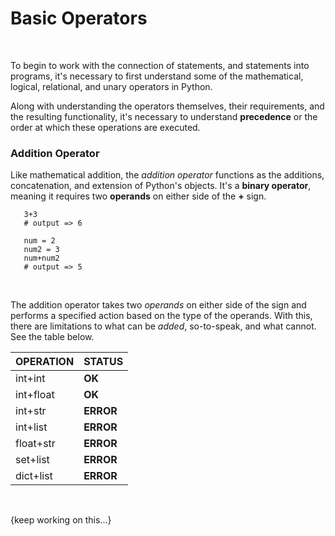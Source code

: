 # Basic Operators
<br>

To begin to work with the connection of statements, and statements into programs, it's necessary to first understand some of the mathematical, logical, relational, and unary operators in Python.<br>

Along with understanding the operators themselves, their requirements, and the resulting functionality, it's necessary to understand **precedence** or the order at which these operations are executed.<br>

### Addition Operator

Like mathematical addition, the *addition operator* functions as the additions, concatenation, and extension of Python's objects. It's a **binary operator**, meaning it requires two **operands** on either side of the **+** sign.<br>

```
   3+3
   # output => 6
   
   num = 2
   num2 = 3
   num+num2
   # output => 5
 ```
<br>

The addition operator takes two *operands* on either side of the sign and performs a specified action based on the type of the operands. With this, there are limitations to what can be *added*, so-to-speak, and what cannot. See the table below.<br>

| OPERATION  |  STATUS  |
| ----------  | -------- |
| int+int    |   **OK** |
| int+float  |  **OK**  |
| int+str    |  **ERROR** |
| int+list   | **ERROR**  |
| float+str  | **ERROR** | 
| set+list   | **ERROR** |
| dict+list  | **ERROR** |
<br>

{keep working on this...}





